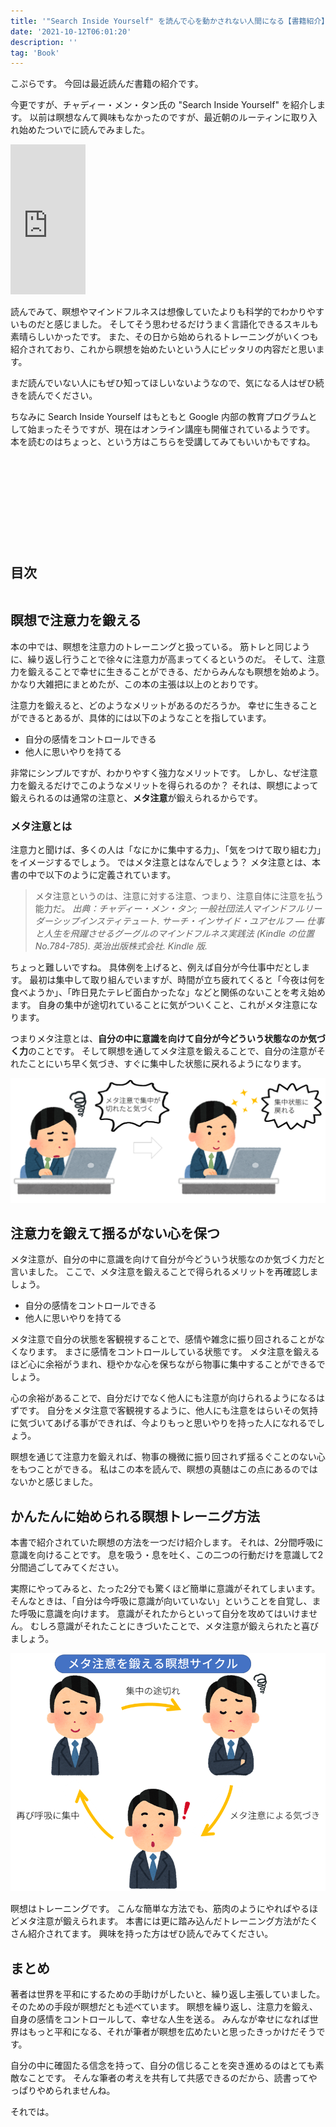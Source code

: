 ```yaml
---
title: '"Search Inside Yourself" を読んで心を動かされない人間になる【書籍紹介】'
date: '2021-10-12T06:01:20'
description: ''
tag: 'Book'
---
```


こぷらです。
今回は最近読んだ書籍の紹介です。

今更ですが、チャディー・メン・タン氏の "Search Inside Yourself" を紹介します。
以前は瞑想なんて興味もなかったのですが、最近朝のルーティンに取り入れ始めたついでに読んでみました。

<iframe style="width:120px;height:240px;" marginwidth="0" marginheight="0" scrolling="no" frameborder="0" src="https://rcm-fe.amazon-adsystem.com/e/cm?ref=tf_til&t=coppla0b-22&m=amazon&o=9&p=8&l=as1&IS1=1&detail=1&asins=B01ESTWPYC&linkId=9f76646e08c5b5842cb22be807645010&bc1=000000&amp;lt1=_blank&fc1=333333&lc1=0066c0&bg1=ffffff&f=ifr">
    </iframe>

読んでみて、瞑想やマインドフルネスは想像していたよりも科学的でわかりやすいものだと感じました。
そしてそう思わせるだけうまく言語化できるスキルも素晴らしいかったです。
また、その日から始められるトレーニングがいくつも紹介されており、これから瞑想を始めたいという人にピッタリの内容だと思います。

まだ読んでいない人にもぜひ知ってほしいないようなので、気になる人はぜひ続きを読んでください。

ちなみに Search Inside Yourself はもともと Google 内部の教育プログラムとして始まったそうですが、現在はオンライン講座も開催されているようです。
本を読むのはちょっと、という方はこちらを受講してみてもいいかもですね。

<div class="iframely-embed"><div class="iframely-responsive" style="height: 140px; padding-bottom: 0;"><a href="https://mindful-leadership.jp/siy/" data-iframely-url="//cdn.iframe.ly/RtfOBox?card=small"></a></div></div><script async src="//cdn.iframe.ly/embed.js" charset="utf-8"></script>

## 目次

```toc
```

## 瞑想で注意力を鍛える

本の中では、瞑想を注意力のトレーニングと扱っている。
筋トレと同じように、繰り返し行うことで徐々に注意力が高まってくるというのだ。
そして、注意力を鍛えることで幸せに生きることができる、だからみんなも瞑想を始めよう。
かなり大雑把にまとめたが、この本の主張は以上のとおりです。

注意力を鍛えると、どのようなメリットがあるのだろうか。
幸せに生きることができるとあるが、具体的には以下のようなことを指しています。

- 自分の感情をコントロールできる
- 他人に思いやりを持てる

非常にシンプルですが、わかりやすく強力なメリットです。
しかし、なぜ注意力を鍛えるだけでこのようなメリットを得られるのか？
それは、瞑想によって鍛えられるのは通常の注意と、**メタ注意**が鍛えられるからです。

### メタ注意とは

注意力と聞けば、多くの人は「なにかに集中する力」、「気をつけて取り組む力」をイメージするでしょう。
ではメタ注意とはなんでしょう？
メタ注意とは、本書の中で以下のように定義されています。

> メタ注意というのは、注意に対する注意、つまり、注意自体に注意を払う能力だ。
> <cite>出典：チャディー・メン・タン; 一般社団法人マインドフルリーダーシップインスティテュート. サーチ・インサイド・ユアセルフ ― 仕事と人生を飛躍させるグーグルのマインドフルネス実践法 (Kindle の位置No.784-785). 英治出版株式会社. Kindle 版.
</cite>

ちょっと難しいですね。
具体例を上げると、例えば自分が今仕事中だとします。
最初は集中して取り組んでいますが、時間が立ち疲れてくると「今夜は何を食べようか」、「昨日見たテレビ面白かったな」などと関係のないことを考え始めます。
自身の集中が途切れていることに気がついくこと、これがメタ注意になります。

つまりメタ注意とは、**自分の中に意識を向けて自分が今どういう状態なのか気づく力**のことです。
そして瞑想を通してメタ注意を鍛えることで、自分の注意がそれたことにいち早く気づき、すぐに集中した状態に戻れるようになります。

![The description of meta attention](meta-focus-image.png)

## 注意力を鍛えて揺るがない心を保つ

メタ注意が、自分の中に意識を向けて自分が今どういう状態なのか気づく力だと言いました。
ここで、メタ注意を鍛えることで得られるメリットを再確認しましょう。

- 自分の感情をコントロールできる
- 他人に思いやりを持てる

メタ注意で自分の状態を客観視することで、感情や雑念に振り回されることがなくなります。
まさに感情をコントロールしている状態です。
メタ注意を鍛えるほど心に余裕がうまれ、穏やかな心を保ちながら物事に集中することができるでしょう。

心の余裕があることで、自分だけでなく他人にも注意が向けられるようになるはずです。
自分をメタ注意で客観視するように、他人にも注意をはらいその気持に気づいてあげる事ができれば、今よりもっと思いやりを持った人になれるでしょう。

瞑想を通じて注意力を鍛えれば、物事の機微に振り回されず揺るぐことのない心をもつことができる。
私はこの本を読んで、瞑想の真髄はこの点にあるのではないかと感じました。

## かんたんに始められる瞑想トレーニグ方法

本書で紹介されていた瞑想の方法を一つだけ紹介します。
それは、2分間呼吸に意識を向けることです。
息を吸う・息を吐く、この二つの行動だけを意識して2分間過ごしてみてください。

実際にやってみると、たった2分でも驚くほど簡単に意識がそれてしまいます。
そんなときは、「自分は今呼吸に意識が向いていない」ということを自覚し、また呼吸に意識を向けます。
意識がそれたからといって自分を攻めてはいけません。
むしろ意識がそれたことにきづいたことで、メタ注意が鍛えられたと喜びましょう。

![explain training](easy-training.png)

瞑想はトレーニングです。
こんな簡単な方法でも、筋肉のようにやればやるほどメタ注意が鍛えられます。
本書には更に踏み込んだトレーニング方法がたくさん紹介されてます。
興味を持った方はぜひ読んでみてください。

## まとめ

著者は世界を平和にするための手助けがしたいと、繰り返し主張していました。
そのための手段が瞑想だとも述べています。
瞑想を繰り返し、注意力を鍛え、自身の感情をコントロールして、幸せな人生を送る。
みんなが幸せになれば世界はもっと平和になる、それが筆者が瞑想を広めたいと思ったきっかけだそうです。

自分の中に確固たる信念を持って、自分の信じることを突き進めるのはとても素敵なことです。
そんな筆者の考えを共有して共感できるのだから、読書ってやっぱりやめられませんね。

それでは。
